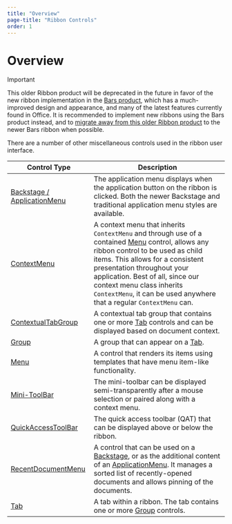 ```yaml
---
title: "Overview"
page-title: "Ribbon Controls"
order: 1
---
```

# Overview

> [!IMPORTANT]
> This older Ribbon product will be deprecated in the future in favor of the new ribbon implementation in the [Bars product](../../../bars/index.md), which has a much-improved design and appearance, and many of the latest features currently found in Office.  It is recommended to implement new ribbons using the Bars product instead, and to [migrate away from this older Ribbon product](../../../conversion/converting-to-v23-1.md) to the newer Bars ribbon when possible.

There are a number of other miscellaneous controls used in the ribbon user interface.

| Control Type | Description |
|-----|-----|
| [Backstage / ApplicationMenu](applicationmenu.md) | The application menu displays when the application button on the ribbon is clicked.  Both the newer Backstage and traditional application menu styles are available. |
| [ContextMenu](contextmenu.md) | A context menu that inherits `ContextMenu` and through use of a contained [Menu](menu.md) control, allows any ribbon control to be used as child items.  This allows for a consistent presentation throughout your application.  Best of all, since our context menu class inherits `ContextMenu`, it can be used anywhere that a regular `ContextMenu` can. |
| [ContextualTabGroup](contextualtabgroup.md) | A contextual tab group that contains one or more [Tab](tab.md) controls and can be displayed based on document context. |
| [Group](group.md) | A group that can appear on a [Tab](tab.md). |
| [Menu](menu.md) | A control that renders its items using templates that have menu item-like functionality. |
| [Mini-ToolBar](minitoolbar.md) | The mini-toolbar can be displayed semi-transparently after a mouse selection or paired along with a context menu. |
| [QuickAccessToolBar](quickaccesstoolbar.md) | The quick access toolbar (QAT) that can be displayed above or below the ribbon. |
| [RecentDocumentMenu](recentdocumentmenu.md) | A control that can be used on a [Backstage](applicationmenu.md), or as the additional content of an [ApplicationMenu](applicationmenu.md).  It manages a sorted list of recently-opened documents and allows pinning of the documents. |
| [Tab](tab.md) | A tab within a ribbon.  The tab contains one or more [Group](group.md) controls. |

